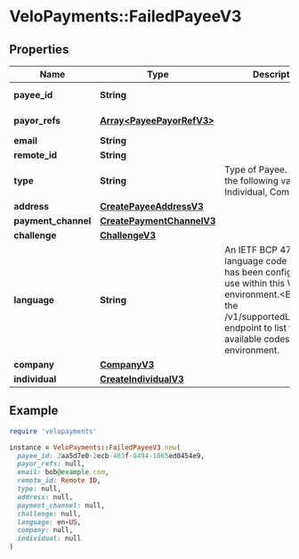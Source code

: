 # VeloPayments::FailedPayeeV3

## Properties

| Name | Type | Description | Notes |
| ---- | ---- | ----------- | ----- |
| **payee_id** | **String** |  | [optional][readonly] |
| **payor_refs** | [**Array&lt;PayeePayorRefV3&gt;**](PayeePayorRefV3.md) |  | [optional][readonly] |
| **email** | **String** |  | [optional] |
| **remote_id** | **String** |  | [optional] |
| **type** | **String** | Type of Payee. One of the following values: Individual, Company | [optional] |
| **address** | [**CreatePayeeAddressV3**](CreatePayeeAddressV3.md) |  | [optional] |
| **payment_channel** | [**CreatePaymentChannelV3**](CreatePaymentChannelV3.md) |  | [optional] |
| **challenge** | [**ChallengeV3**](ChallengeV3.md) |  | [optional] |
| **language** | **String** | An IETF BCP 47 language code which has been configured for use within this Velo environment.&lt;BR&gt; See the /v1/supportedLanguages endpoint to list the available codes for an environment.  | [optional] |
| **company** | [**CompanyV3**](CompanyV3.md) |  | [optional] |
| **individual** | [**CreateIndividualV3**](CreateIndividualV3.md) |  | [optional] |

## Example

```ruby
require 'velopayments'

instance = VeloPayments::FailedPayeeV3.new(
  payee_id: 2aa5d7e0-2ecb-403f-8494-1865ed0454e9,
  payor_refs: null,
  email: bob@example.com,
  remote_id: Remote ID,
  type: null,
  address: null,
  payment_channel: null,
  challenge: null,
  language: en-US,
  company: null,
  individual: null
)
```

